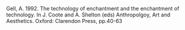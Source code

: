 Gell, A. 1992. The technology of enchantment and the enchantment of
technology. In J. Coote and A. Shelton \(eds\) Anthropolgoy, Art and
Aesthetics. Oxford: Clarendon Press, pp.40-63

